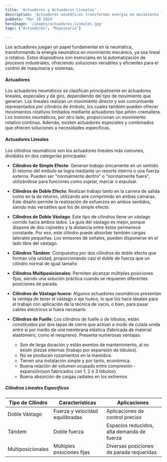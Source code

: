 ```yaml
---
title: 'Actuadores y Actuadores Lineales'
description: 'Actuadores neumáticos transforman energía en movimiento lineal o rotativo, esenciales en automatización y control de procesos industriales.'
pubDate: 'Mar 18 2024'
heroImage: '/images/actuadores-lineales.jpg'
tags: ["Actuadores", "Maquinaria"]

---
```

Los actuadores juegan un papel fundamental en la neumática, transformando la energía neumática en movimiento mecánico, ya sea lineal o rotativo. Estos dispositivos son esenciales en la automatización de procesos industriales, ofreciendo soluciones versátiles y eficientes para el control de maquinaria y sistemas.

#### Actuadores

Los actuadores neumáticos se clasifican principalmente en actuadores lineales, especiales y de giro, dependiendo del tipo de movimiento que generan. Los lineales realizan un movimiento directo y son comúnmente representados por cilindros de émbolo, los cuales también pueden ofrecer movimientos rotativos limitados mediante actuadores tipo piñón-cremallera. Los motores neumáticos, por otro lado, proporcionan un movimiento rotativo continuo. Además, existen actuadores especiales y combinados que ofrecen soluciones a necesidades específicas​​.

#### Actuadores Lineales

Los cilindros neumáticos son los actuadores lineales más comunes, divididos en dos categorías principales:

- **Cilindros de Simple Efecto**: Generan trabajo únicamente en un sentido. El retorno del émbolo se logra mediante un resorte interno o una fuerza externa. Pueden ser "normalmente dentro" o "normalmente fuera", utilizándose para funciones como sujetar, marcar o expulsar​​.

- **Cilindros de Doble Efecto**: Realizan trabajo tanto en la carrera de salida como en la de retorno, utilizando aire comprimido en ambas cámaras. Este diseño permite la realización de esfuerzos en ambos sentidos, siendo más versátiles que los de simple efecto​​.

- **Cilindros de Doble Vástago**: Este tipo de cilindros tiene un vástago corrido hacia ambos lados. La guía del vástago es mejor, porque dispone de dos cojinetes y la distancia entre éstos permanece constante. Por eso, este cilindro puede absorber también cargas laterales pequeñas. Los emisores de señales, pueden disponerse en el lado libre del vástago​​.

- **Cilindros Tándem**: Compuestos por dos cilindros de doble efecto que forman una unidad, proporcionando casi el doble de fuerza que un cilindro normal de igual tamaño

- **Cilindros Multiposicionales**: Permiten alcanzar múltiples posiciones fijas, siendo una solución práctica cuando se requieren diferentes posiciones de parada​​.

- **Cilindros de Vástago hueco**: Algunos actuadores neumáticos presentan la ventaja de tener el vástago o eje hueco, lo que los hace ideales para el trabajo con aplicación de la técnica de vacío, o bien, para pasar cables eléctricos si fuera necesario.

- **Cilindros de Fuelle**: Los cilindros de fuelle o de lóbulos, están constituidos por dos tapas de cierre que actúan a modo de culata unida entre sí por medio de una membrana elástica (fabricada de material elastómero, como el neopreno). Presenta numerosas ventajas:
    - Son de larga duración y están exentos de mantenimiento, al no existir piezas internas (trabajo por expansión de lóbulos).
    - No se producen rozamientos en la maniobra.
    - Tienen una instalación simple y por tanto, económica.
    - Buena relación de volumen ocupado entre compresión - expansión(son fabricados con 1, 2 ó 3 lóbulos).
    - Buena absorción de cargas radiales en los extremos

##### Cilindros Lineales Específicos

| Tipo de Cilindro   | Características     | Aplicaciones   |
| ------------------ | ------------------- | -------------- |
| Doble Vástago      | Fuerza y velocidad equilibradas | Aplicaciones de control preciso |
| Tándem | Doble fuerza | Espacios reducidos, alta demanda de fuerza |
| Multiposicionales | Múltiples posiciones fijas | Diversas posiciones de parada requeridas |
